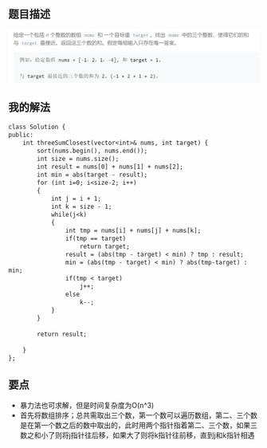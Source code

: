 ## 题目描述
![](img/16-description.png)

## 我的解法
```
class Solution {
public:
    int threeSumClosest(vector<int>& nums, int target) {
        sort(nums.begin(), nums.end());
        int size = nums.size();
        int result = nums[0] + nums[1] + nums[2];
        int min = abs(target - result);
        for (int i=0; i<size-2; i++)
        {
            int j = i + 1;
            int k = size - 1;
            while(j<k)
            {
                int tmp = nums[i] + nums[j] + nums[k];
                if(tmp == target)
                    return target;
                result = (abs(tmp - target) < min) ? tmp : result;
                min = (abs(tmp - target) < min) ? abs(tmp-target) : min;
                if(tmp < target)
                    j++;
                else
                    k--;
            }
        }
        
        return result;
            
    }
};

```

## 要点
- 暴力法也可求解，但是时间复杂度为O(n^3)
- 首先将数组排序；总共需取出三个数，第一个数可以遍历数组，第二、三个数是在第一个数之后的数中取出的，此时用两个指针指着第二、三个数，如果三数之和小了则将j指针往后移，如果大了则将k指针往前移，直到j和k指针相遇